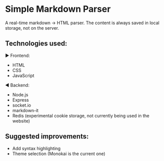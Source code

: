 # Simple Markdown Parser

A real-time markdown -> HTML parser. The content is always saved in local storage, not on the server.


## Technologies used:

:arrow_forward: Frontend:
- HTML
- CSS 
- JavaScript


:arrow_backward: Backend:

- Node.js
- Express
- socket.io
- markdown-it
- Redis (experimental cookie storage, not currently being used in the website)


## Suggested improvements:

- Add syntax highlighting
- Theme selection (Monokai is the current one)
